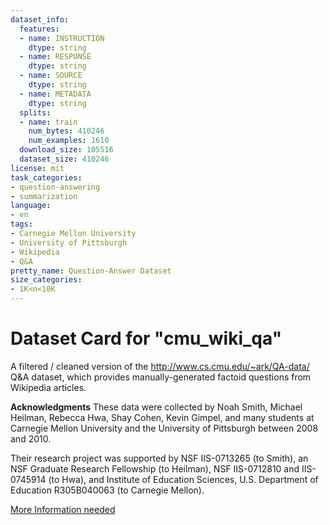 ```yaml
---
dataset_info:
  features:
  - name: INSTRUCTION
    dtype: string
  - name: RESPONSE
    dtype: string
  - name: SOURCE
    dtype: string
  - name: METADATA
    dtype: string
  splits:
  - name: train
    num_bytes: 410246
    num_examples: 1610
  download_size: 105516
  dataset_size: 410246
license: mit
task_categories:
- question-answering
- summarization
language:
- en
tags:
- Carnegie Mellon University
- University of Pittsburgh
- Wikipedia
- Q&A
pretty_name: Question-Answer Dataset
size_categories:
- 1K<n<10K
---
```

# Dataset Card for "cmu_wiki_qa"

A filtered / cleaned version of the http://www.cs.cmu.edu/~ark/QA-data/ Q&A dataset, which provides manually-generated factoid questions from Wikipedia articles.

**Acknowledgments**
These data were collected by Noah Smith, Michael Heilman, Rebecca Hwa, Shay Cohen, Kevin Gimpel, and many students at Carnegie Mellon University and the University of Pittsburgh between 2008 and 2010.
 
Their research project was supported by NSF IIS-0713265 (to Smith), an NSF Graduate Research Fellowship (to Heilman), NSF IIS-0712810 and IIS-0745914 (to Hwa), and Institute of Education Sciences, U.S. Department of Education R305B040063 (to Carnegie Mellon).

[More Information needed](https://github.com/huggingface/datasets/blob/main/CONTRIBUTING.md#how-to-contribute-to-the-dataset-cards)

